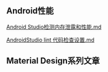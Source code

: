 ## Android性能  

[Android Studio检测内存泄露和性能.md](https://github.com/zilianliuxue/AndroidStudy/blob/master/Android%20Studio%E6%A3%80%E6%B5%8B%E5%86%85%E5%AD%98%E6%B3%84%E9%9C%B2%E5%92%8C%E6%80%A7%E8%83%BD.md)   

[AndroidStudio lint 代码检查设置.md](https://github.com/zilianliuxue/AndroidStudy/edit/master/AndroidStudio%20lint%20%E4%BB%A3%E7%A0%81%E6%A3%80%E6%9F%A5%E8%AE%BE%E7%BD%AE.md)

## Material Design系列文章
